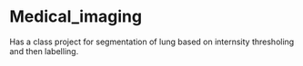 # Medical_imaging
 Has a class project for segmentation of lung based on internsity thresholing and then labelling.
